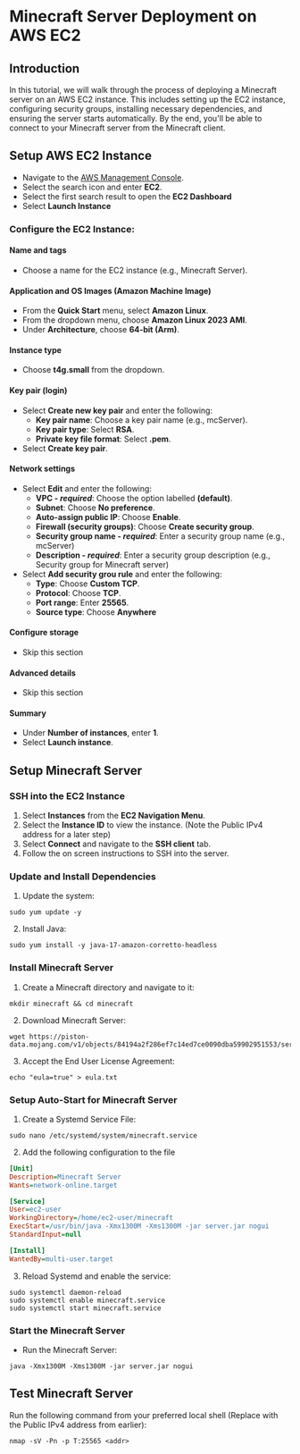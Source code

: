 # Minecraft Server Deployment on AWS EC2
## Introduction
In this tutorial, we will walk through the process of deploying a Minecraft server on an AWS EC2 instance. This includes setting up the EC2 instance, configuring security groups, installing necessary dependencies, and ensuring the server starts automatically. By the end, you'll be able to connect to your Minecraft server from the Minecraft client.

## Setup AWS EC2 Instance
- Navigate to the [AWS Management Console](https://aws.amazon.com/console/).
- Select the search icon and enter **EC2**.
- Select the first search result to open the **EC2 Dashboard**
- Select **Launch Instance**

### Configure the EC2 Instance:
#### Name and tags
- Choose a name for the EC2 instance (e.g., Minecraft Server).

#### Application and OS Images (Amazon Machine Image)
- From the **Quick Start** menu, select **Amazon Linux**.
- From the dropdown menu, choose **Amazon Linux 2023 AMI**.
- Under **Architecture**, choose **64-bit (Arm)**.

#### Instance type
- Choose **t4g.small** from the dropdown.

#### Key pair (login)
- Select **Create new key pair** and enter the following:
  - **Key pair name**: Choose a key pair name (e.g., mcServer).
  - **Key pair type**: Select **RSA**.
  - **Private key file format**: Select **.pem**.
- Select **Create key pair**.

#### Network settings
- Select **Edit** and enter the following:
  - **VPC - _required_**: Choose the option labelled **(default)**.
  - **Subnet**: Choose **No preference**.
  - **Auto-assign public IP**: Choose **Enable**.
  - **Firewall (security groups)**: Choose **Create security group**.
  - **Security group name - _required_**: Enter a security group name (e.g., mcServer)
  - **Description - _required_**: Enter a security group description (e.g., Security group for Minecraft server)
- Select **Add security grou rule** and enter the following:
  - **Type**: Choose **Custom TCP**.
  - **Protocol**: Choose **TCP**.
  - **Port range**: Enter **25565**.
  - **Source type**: Choose **Anywhere**
 
#### Configure storage
- Skip this section
 
#### Advanced details
- Skip this section

#### Summary
- Under **Number of instances**, enter **1**.
- Select **Launch instance**.

## Setup Minecraft Server
### SSH into the EC2 Instance
1. Select **Instances** from the **EC2 Navigation Menu**.
2. Select the **Instance ID** to view the instance. (Note the Public IPv4 address for a later step)
3. Select **Connect** and navigate to the **SSH client** tab.
4. Follow the on screen instructions to SSH into the server.

### Update and Install Dependencies
1. Update the system:
```
sudo yum update -y
```

2. Install Java:
```
sudo yum install -y java-17-amazon-corretto-headless
```

### Install Minecraft Server
1. Create a Minecraft directory and navigate to it:
```
mkdir minecraft && cd minecraft
```

2. Download Minecraft Server:
```
wget https://piston-data.mojang.com/v1/objects/84194a2f286ef7c14ed7ce0090dba59902951553/server.jar
```

3. Accept the End User License Agreement:
```
echo "eula=true" > eula.txt
```

### Setup Auto-Start for Minecraft Server
1. Create a Systemd Service File:
```
sudo nano /etc/systemd/system/minecraft.service
```

2. Add the following configuration to the file
```ini
[Unit]
Description=Minecraft Server
Wants=network-online.target

[Service]
User=ec2-user
WorkingDirectory=/home/ec2-user/minecraft
ExecStart=/usr/bin/java -Xmx1300M -Xms1300M -jar server.jar nogui
StandardInput=null

[Install]
WantedBy=multi-user.target
```
3. Reload Systemd and enable the service:
```
sudo systemctl daemon-reload
sudo systemctl enable minecraft.service
sudo systemctl start minecraft.service
```

### Start the Minecraft Server
- Run the Minecraft Server:
```
java -Xmx1300M -Xms1300M -jar server.jar nogui
```

## Test Minecraft Server
Run the following command from your preferred local shell (Replace <addr> with the Public IPv4 address from earlier):
```
nmap -sV -Pn -p T:25565 <addr>
```
